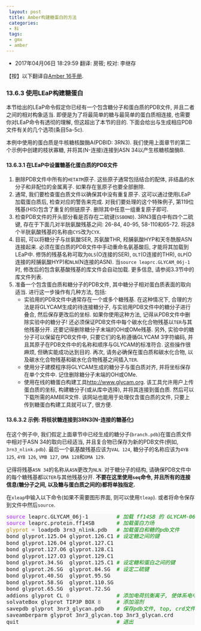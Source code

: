 ```yaml
---
 layout: post
 title: Amber构建糖蛋白的方法
 categories:
 - 科
 tags:
 - gmx
 - amber
---
```


- 2017年04月06日 18:29:59 翻译: 房筱; 校对: 李继存

【按】以下翻译自[Amber 16手册](http://ambermd.org/doc12/).

### 13.6.3 使用LEaP构建糖蛋白

本节给出的LEaP命令假定你已经有一个包含糖分子和蛋白质的PDB文件, 并且二者之间的相对构象适当. 即便是为了将最简单的糖与最简单的蛋白质相连接, 也需要你对LEaP命令有透彻的理解, 但这超出了本节的目的. 下面会给出与生成相应PDB文件有关的几个选项(条目5a-5c).

本例中使用的蛋白质是牛核糖核酸酶A(PDBID: 3RN3). 我们使用上面章节的第二个示例中创建的枝状寡糖, 并将其(N-连接)连接到ASN 34以产生核糖核酸酶B.

#### 13.6.3.1 在LEaP中设置糖基化蛋白质的PDB文件

1. 删除PDB文件中所有的`HETATM`原子. 这些原子通常包括结合的配体, 非结晶的水分子和非配位的金属离子. 如果存在氢原子也要全部删除.
2. 通常, 我们要检查蛋白质文件以确保其中没有重复原子. 这可以通过使用LEaP加载蛋白质后, 检查对应的警告来完成. 对我们要处理的这个特殊例子, 第119位残基(HIS)包含了重复的侧链原子. 删除其中任意一组重复原子即可.
3. 检查PDB文件的开头部分看是否存在二硫键(`SSBOND`). 3RN3蛋白中有四个二硫键, 存在于下面几对半胱氨酸残基之间: 26-84, 40-95, 58-110和65-72. 将这8个半胱氨酸残基的名称由`CYS`改为`CYX`.
4. 目前, 可以将糖分子与丝氨酸SER, 苏氨酸THR, 羟脯氨酸HYP和天冬酰胺ASN连接起来. 必须在蛋白质的PDB文件中手动重命名氨基酸后, 才能将其加载到LEaP中. 修饰的残基名称可取为`OLS`(O连接的SER), `OLT`(O连接的THR), `OLP`(O连接的羟脯氨酸HYP)和`NLN`(N连接的ASN). 当`source leaprc.GLYCAM_06j-1`时, 修改后的包含氨基酸残基的库文件会自动加载. 更多信息, 请参阅3.3节中的库文件列表.
5. 准备一个包含蛋白质和糖分子的PDB文件, 其中糖分子相对蛋白质表面的取向适当. 进行这一步操作有几种方法, 包括:
	- 实验用的PDB文件中通常存在一个或多个糖残基. 在这种情况下, 合理的方法是将GLYCAM生成的待连接糖分子, 与实验用PDB文件中的糖分子进行叠合, 然后保存更改后的坐标. 如果你使用这种方法, 记得从PDB文件中删除实验中的糖分子! 还必须保证PDB文件中每个碳水化合物残基以`TER`与其他残基分开. 还要记得删除糖分子末端的OH或OMe残基. 另外, 实验中的糖分子可以保留在PDB文件中, 只要它们的名称遵循GLYCAM 3字符编码, 并且其原子在PDB文件中的名称和顺序与GLYCAM的标准符合. 这些操作很麻烦, 但确实能成功达到目的. 再次, 请务必确保在蛋白质和碳水化合物, 以及碳水化合物残基和碳水化合物残基之间插入`TER`.
	- 使用分子建模程序将GLYCAM生成的糖分子与蛋白质对齐, 并将坐标保存在单个文件中. 记住删除糖分子末端的OH或OMe.
	- 使用在线的糖蛋白构建工具<http://www.glycam.org>. 该工具允许用户上传蛋白质的坐标, 构建糖分子(或从库中选择), 并将其连接到蛋白质. 然后可以下载所需的AMBER文件. 该网站也能用于处理仅含蛋白质的文件, 只要上传到糖蛋白构建工具就可以了, 很方便.

#### 13.6.3.2 示例: 将枝状糖连接到3RN3(N-连接的糖基化)

在这个例子中, 我们假定上面章节中已经生成的糖分子(`branch.pdb`)在蛋白质文件中相对于ASN 34的取向已经适当, 并且复合物已保存为新的PDB文件(例如, `3rn3_nlink.pdb`). 最后一个氨基酸残基应该为`VAL 124`, 糖分子的名称应该为`4YB 125`, `4YB 126`, `VMB 127`, `OMA 128`和`OMA 129`.

记得将残基`ASN 34`的名称从`ASN`更改为`NLN`. 对于糖分子的结构, 请确保PDB文件中的每个糖残基都以`TER`与其他残基分开. __不要在这里使用`seq`命令, 并且所有的连接信息(糖分子之间, 以及糖与蛋白质之间的)都将单独指定.__

在`xleap`中输入以下命令(如果不需要图形界面, 则可以使用`tleap`). 或者将命令保存到文件中然后`source`.

<div class="highlight" style="background: #f8f8f8"><pre style="line-height: 125%"><span></span><span style="color: #AA22FF">source</span><span style="color: #bbbbbb"> </span>leaprc.GLYCAM_06j-1<span style="color: #bbbbbb">         </span><span style="color: #008800; font-style: italic">#</span><span style="color: #bbbbbb"> </span><span style="color: #008800; font-style: italic">加载</span><span style="color: #bbbbbb"> </span><span style="color: #008800; font-style: italic">ff14SB</span><span style="color: #bbbbbb"> </span><span style="color: #008800; font-style: italic">的</span><span style="color: #bbbbbb"> </span><span style="color: #008800; font-style: italic">GLYCAM-06</span><span style="color: #bbbbbb"> </span><span style="color: #008800; font-style: italic">leaprc文件</span><span style="color: #bbbbbb"> </span>
<span style="color: #AA22FF">source</span><span style="color: #bbbbbb"> </span>leaprc.protein.ff14SB<span style="color: #bbbbbb">       </span><span style="color: #008800; font-style: italic">#</span><span style="color: #bbbbbb"> </span><span style="color: #008800; font-style: italic">加载蛋白力场</span><span style="color: #bbbbbb"></span>
<span style="color: #B8860B">glyprot</span><span style="color: #bbbbbb"> </span><span style="color: #666666">=</span><span style="color: #bbbbbb"> </span>loadpdb<span style="color: #bbbbbb"> </span>3rn3_nlink.pdb<span style="color: #bbbbbb">   </span><span style="color: #008800; font-style: italic">#</span><span style="color: #bbbbbb"> </span><span style="color: #008800; font-style: italic">加载蛋白和糖的pdb文件</span><span style="color: #bbbbbb"></span>
bond<span style="color: #bbbbbb"> </span>glyprot.125.O4<span style="color: #bbbbbb"> </span>glyprot.126.C1<span style="color: #bbbbbb"> </span><span style="color: #008800; font-style: italic">#</span><span style="color: #bbbbbb"> </span><span style="color: #008800; font-style: italic">设定糖之间的键</span><span style="color: #bbbbbb"></span>
bond<span style="color: #bbbbbb"> </span>glyprot.126.O4<span style="color: #bbbbbb"> </span>glyprot.127.C1<span style="color: #bbbbbb"></span>
bond<span style="color: #bbbbbb"> </span>glyprot.127.O6<span style="color: #bbbbbb"> </span>glyprot.128.C1<span style="color: #bbbbbb"></span>
bond<span style="color: #bbbbbb"> </span>glyprot.127.O3<span style="color: #bbbbbb"> </span>glyprot.129.C1<span style="color: #bbbbbb"></span>
bond<span style="color: #bbbbbb"> </span>glyprot.34.SG<span style="color: #bbbbbb">  </span>glyprot.125.C1<span style="color: #bbbbbb"> </span><span style="color: #008800; font-style: italic">#</span><span style="color: #bbbbbb"> </span><span style="color: #008800; font-style: italic">设定糖和蛋白之间的键</span><span style="color: #bbbbbb"></span>
bond<span style="color: #bbbbbb"> </span>glyprot.26.SG<span style="color: #bbbbbb">  </span>glyprot.84.SG<span style="color: #bbbbbb">  </span><span style="color: #008800; font-style: italic">#</span><span style="color: #bbbbbb"> </span><span style="color: #008800; font-style: italic">设定二硫键</span><span style="color: #bbbbbb"></span>
bond<span style="color: #bbbbbb"> </span>glyprot.40.SG<span style="color: #bbbbbb">  </span>glyprot.95.SG<span style="color: #bbbbbb"></span>
bond<span style="color: #bbbbbb"> </span>glyprot.58.SG<span style="color: #bbbbbb">  </span>glyprot.110.SG<span style="color: #bbbbbb"></span>
bond<span style="color: #bbbbbb"> </span>glyprot.65.SG<span style="color: #bbbbbb">  </span>glyprot.72.SG<span style="color: #bbbbbb"></span>
addions<span style="color: #bbbbbb"> </span>glyprot<span style="color: #bbbbbb"> </span>CL<span style="color: #bbbbbb"> </span><span style="color: #666666">0</span><span style="color: #bbbbbb">               </span><span style="color: #008800; font-style: italic">#</span><span style="color: #bbbbbb"> </span><span style="color: #008800; font-style: italic">添加电荷抗衡离子,</span><span style="color: #bbbbbb"> </span><span style="color: #008800; font-style: italic">使体系电中性</span><span style="color: #bbbbbb"></span>
solvateBox<span style="color: #bbbbbb"> </span>glyprot<span style="color: #bbbbbb"> </span>TIP3P<span style="color: #bbbbbb"> </span>BOX<span style="color: #bbbbbb"> </span><span style="color: #666666">8</span><span style="color: #bbbbbb">     </span><span style="color: #008800; font-style: italic">#</span><span style="color: #bbbbbb"> </span><span style="color: #008800; font-style: italic">添加溶剂</span><span style="color: #bbbbbb"></span>
savepdb<span style="color: #bbbbbb"> </span>glyprot<span style="color: #bbbbbb"> </span>3nr3_glycan.pdb<span style="color: #bbbbbb">    </span><span style="color: #008800; font-style: italic">#</span><span style="color: #bbbbbb"> </span><span style="color: #008800; font-style: italic">保存pdb文件,</span><span style="color: #bbbbbb"> </span><span style="color: #008800; font-style: italic">top,</span><span style="color: #bbbbbb"> </span><span style="color: #008800; font-style: italic">crd文件</span><span style="color: #bbbbbb"></span>
saveamberparm<span style="color: #bbbbbb"> </span>glyprot<span style="color: #bbbbbb"> </span>3nr3_glycan.top<span style="color: #bbbbbb"> </span>3nr3_glycan.crd<span style="color: #bbbbbb"></span>
quit<span style="color: #bbbbbb">                               </span><span style="color: #008800; font-style: italic">#</span><span style="color: #bbbbbb"> </span><span style="color: #008800; font-style: italic">退出</span><span style="color: #bbbbbb"></span>
</pre></div>
